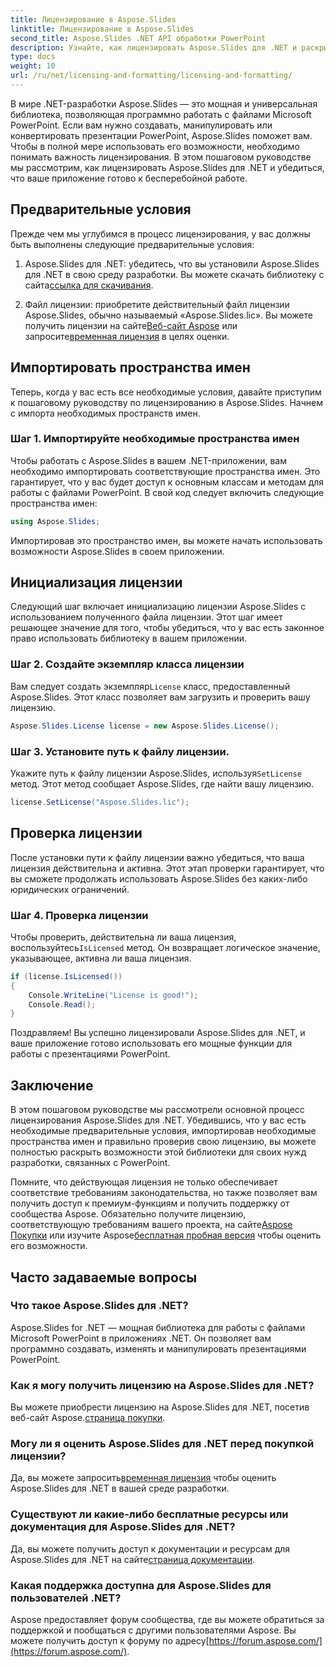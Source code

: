 ```yaml
---
title: Лицензирование в Aspose.Slides
linktitle: Лицензирование в Aspose.Slides
second_title: Aspose.Slides .NET API обработки PowerPoint
description: Узнайте, как лицензировать Aspose.Slides для .NET и раскрыть возможности манипуляций с PowerPoint в своих .NET-приложениях.
type: docs
weight: 10
url: /ru/net/licensing-and-formatting/licensing-and-formatting/
---
```


В мире .NET-разработки Aspose.Slides — это мощная и универсальная библиотека, позволяющая программно работать с файлами Microsoft PowerPoint. Если вам нужно создавать, манипулировать или конвертировать презентации PowerPoint, Aspose.Slides поможет вам. Чтобы в полной мере использовать его возможности, необходимо понимать важность лицензирования. В этом пошаговом руководстве мы рассмотрим, как лицензировать Aspose.Slides для .NET и убедиться, что ваше приложение готово к бесперебойной работе.

## Предварительные условия

Прежде чем мы углубимся в процесс лицензирования, у вас должны быть выполнены следующие предварительные условия:

1.  Aspose.Slides для .NET: убедитесь, что вы установили Aspose.Slides для .NET в свою среду разработки. Вы можете скачать библиотеку с сайта[ссылка для скачивания](https://releases.aspose.com/slides/net/).

2.  Файл лицензии: приобретите действительный файл лицензии Aspose.Slides, обычно называемый «Aspose.Slides.lic». Вы можете получить лицензии на сайте[Веб-сайт Aspose](https://purchase.aspose.com/buy) или запросите[временная лицензия](https://purchase.aspose.com/temporary-license/) в целях оценки.

## Импортировать пространства имен

Теперь, когда у вас есть все необходимые условия, давайте приступим к пошаговому руководству по лицензированию в Aspose.Slides. Начнем с импорта необходимых пространств имен.

### Шаг 1. Импортируйте необходимые пространства имен

Чтобы работать с Aspose.Slides в вашем .NET-приложении, вам необходимо импортировать соответствующие пространства имен. Это гарантирует, что у вас будет доступ к основным классам и методам для работы с файлами PowerPoint. В свой код следует включить следующие пространства имен:

```csharp
using Aspose.Slides;
```

Импортировав это пространство имен, вы можете начать использовать возможности Aspose.Slides в своем приложении.

## Инициализация лицензии

Следующий шаг включает инициализацию лицензии Aspose.Slides с использованием полученного файла лицензии. Этот шаг имеет решающее значение для того, чтобы убедиться, что у вас есть законное право использовать библиотеку в вашем приложении.

### Шаг 2. Создайте экземпляр класса лицензии

 Вам следует создать экземпляр`License` класс, предоставленный Aspose.Slides. Этот класс позволяет вам загрузить и проверить вашу лицензию.

```csharp
Aspose.Slides.License license = new Aspose.Slides.License();
```

### Шаг 3. Установите путь к файлу лицензии.

 Укажите путь к файлу лицензии Aspose.Slides, используя`SetLicense` метод. Этот метод сообщает Aspose.Slides, где найти вашу лицензию.

```csharp
license.SetLicense("Aspose.Slides.lic");
```

## Проверка лицензии

После установки пути к файлу лицензии важно убедиться, что ваша лицензия действительна и активна. Этот этап проверки гарантирует, что вы сможете продолжать использовать Aspose.Slides без каких-либо юридических ограничений.

### Шаг 4. Проверка лицензии

Чтобы проверить, действительна ли ваша лицензия, воспользуйтесь`IsLicensed` метод. Он возвращает логическое значение, указывающее, активна ли ваша лицензия.

```csharp
if (license.IsLicensed())
{
    Console.WriteLine("License is good!");
    Console.Read();
}
```

Поздравляем! Вы успешно лицензировали Aspose.Slides для .NET, и ваше приложение готово использовать его мощные функции для работы с презентациями PowerPoint.

## Заключение

В этом пошаговом руководстве мы рассмотрели основной процесс лицензирования Aspose.Slides для .NET. Убедившись, что у вас есть необходимые предварительные условия, импортировав необходимые пространства имен и правильно проверив свою лицензию, вы можете полностью раскрыть возможности этой библиотеки для своих нужд разработки, связанных с PowerPoint.

 Помните, что действующая лицензия не только обеспечивает соответствие требованиям законодательства, но также позволяет вам получить доступ к премиум-функциям и получить поддержку от сообщества Aspose. Обязательно получите лицензию, соответствующую требованиям вашего проекта, на сайте[Aspose Покупки](https://purchase.aspose.com/buy) или изучите Aspose[бесплатная пробная версия](https://releases.aspose.com/) чтобы оценить его возможности.

## Часто задаваемые вопросы

### Что такое Aspose.Slides для .NET?
Aspose.Slides for .NET — мощная библиотека для работы с файлами Microsoft PowerPoint в приложениях .NET. Он позволяет вам программно создавать, изменять и манипулировать презентациями PowerPoint.

### Как я могу получить лицензию на Aspose.Slides для .NET?
 Вы можете приобрести лицензию на Aspose.Slides для .NET, посетив веб-сайт Aspose.[страница покупки](https://purchase.aspose.com/buy).

### Могу ли я оценить Aspose.Slides для .NET перед покупкой лицензии?
 Да, вы можете запросить[временная лицензия](https://purchase.aspose.com/temporary-license/) чтобы оценить Aspose.Slides для .NET в вашей среде разработки.

### Существуют ли какие-либо бесплатные ресурсы или документация для Aspose.Slides для .NET?
 Да, вы можете получить доступ к документации и ресурсам для Aspose.Slides для .NET на сайте[страница документации](https://reference.aspose.com/slides/net/).

### Какая поддержка доступна для Aspose.Slides для пользователей .NET?
 Aspose предоставляет форум сообщества, где вы можете обратиться за поддержкой и пообщаться с другими пользователями Aspose. Вы можете получить доступ к форуму по адресу[https://forum.aspose.com/](https://forum.aspose.com/).